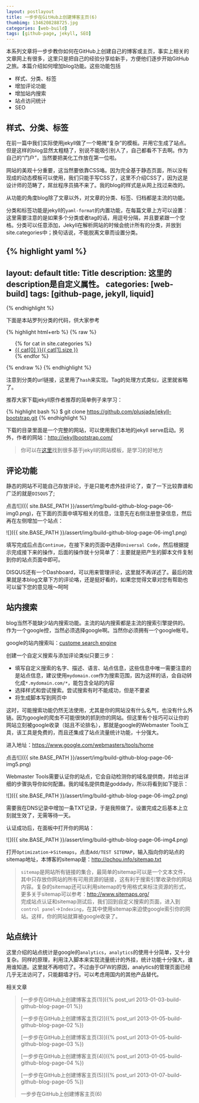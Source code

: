 ```yaml
---
layout: postlayout
title: 一步步在GitHub上创建博客主页(6)
thumbimg: 1346208288725.jpg
categories: [web-build]
tags: [github-page, jekyll, SEO]
---
```


本系列文章将一步步教你如何在GitHub上创建自己的博客或主页，事实上相关的文章网上有很多，这里只是把自己的经验分享给新手，方便他们逐步开始GitHub之旅。本篇介绍如何增加blog功能。这些功能包括

- 样式、分类、标签
- 增加评论功能
- 增加站内搜索
- 站点访问统计
- SEO

## 样式、分类、标签 ##

在前一篇中我们实际使用jekyll做了一个略微“复杂”的模板。并用它生成了站点。但是这样的blog显然太粗糙了，别说不能吸引别人了，自己都看不下去啊。作为自己的“门户”，当然要把美化工作放在第一位啦。

网站的美观十分重要，这当然要依靠CSS咯。因为完全基于静态页面，所以没有现成的动态模板可以使用，我们只能手写CSS了，这里不介绍CSS了，因为这是设计师的范畴了，屌丝程序员搞不来了。我的blog的样式是从网上找过来改的。

从功能的角度blog除了文章以外，对文章的分类、标签、归档都是主流的功能。

分类和标签功能是jekyll的`yaml-format`的内置功能，在每篇文章上方可以设置：这里需要注意的是如果多个分类或者tag的话，用逗号分隔，并且要紧跟一个空格。分类可以任意添加，Jekyll在解析网站的时候会统计所有的分类，并放到site.categories中；换句话说，不能脱离文章而设置分类。

{% highlight yaml %}
---
layout: default
title: Title
description: 这里的description是自定义属性。
categories: [web-build]
tags: [github-page, jekyll, liquid]
---
{% endhighlight %}

下面是本站罗列分类的代码，供大家参考

{% highlight html+erb %}
{% raw %}
<div class='category'>
	<ul>
		{% for cat in site.categories %}
			<li><a href="{{ site.BASE_PATH }}/category.html#{{ cat[0] }}">{{ cat[0] }}<span>{{ cat[1].size }}</span></a></li>
		{% endfor %}
	</ul>
</div>
{% endraw %}
{% endhighlight %}

注意到分类的url链接，这里用了`hash`来实现。Tag的处理方式类似，这里就省略了。

推荐大家下载jekyll原作者推荐的简单例子来学习：

{% highlight bash %}
$ git clone https://github.com/plusjade/jekyll-bootstrap.git
{% endhighlight %}

下载的目录里面是一个完整的网站，可以使用我们本地的jekyll serve启动。另外，作者的网站：<http://jekyllbootstrap.com/>

 > 你可以在[这里](jekyllthemes.org)找到很多基于jekyll的网站模板，是学习的好地方


## 评论功能 ##

静态的网站不可能自己存放评论，于是只能考虑外挂评论了，查了一下比较靠谱和广泛的就是`DISQUS`了;

点击![]({{ site.BASE_PATH }}/assert/img/build-github-blog-page-06-img0.png)，在下面的页面中填写相关的信息，注意先在右侧注册登录信息，然后再在左侧增加一个站点：

![]({{ site.BASE_PATH }}/assert/img/build-github-blog-page-06-img1.png)


填写完成后点击`Continue`，在接下来的页面中选择`Universal Code`，然后根据提示完成接下来的操作，后面的操作就十分简单了：主要就是把产生的脚本文件复制到你的站点页面中即可。

DISQUS还有一个Dashboard，可以用来管理评论，这里就不再详述了。最后的效果就是本blog文章下方的评论咯，还是挺好看的，如果您觉得文章对您有帮助也可以留下您的意见哦～呵呵

 

## 站内搜索 ##

blog当然不能缺少站内搜索功能。主流的站内搜索都是主流的搜索引擎提供的。作为一个google控，当然必须选择google啊。当然你必须拥有一个google帐号。

google的站内搜索叫：[custome search engine](http://www.google.com/cse)

创建一个自定义搜索与添加评论类似只要三步：

- 填写自定义搜索的名字、描述、语言、站点信息，这些信息中唯一需要注意的是站点信息，建议使用`mydomain.com`作为搜索范围，因为这样的话，会自动转化成`*.mydomain.com/*`，能包含全站的内容
- 选择样式和尝试搜索。尝试搜索有时不能成功，但是不要紧
- 将生成脚本写到网页中

这时，可能搜索功能仍然无法使用，尤其是你的网站没有什么名气，也没有什么外链。因为google的爬虫不可能很快的抓到你的网站。但这里有个技巧可以让你的网站立刻被google收录（姑且不论排名），那就是google的Webmaster Tools工具，该工具是免费的，而且还集成了站点流量统计功能，十分强大。

进入地址：<https://www.google.com/webmasters/tools/home>

点击![]({{ site.BASE_PATH }}/assert/img/build-github-blog-page-06-img5.png)


Webmaster Tools需要认证你的站点，它会自动检测你的域名提供商，并给出详细的步骤执导你如何配置。我的域名提供商是goddady，所以将看到如下提示：

![]({{ site.BASE_PATH }}/assert/img/build-github-blog-page-06-img2.png)


需要我在DNS记录中增加一条TXT记录，于是我照做了。设置完成之后基本上立刻就生效了，无需等待一天。

认证成功后，在面板中打开你的网站：

![]({{ site.BASE_PATH }}/assert/img/build-github-blog-page-06-img4.png)

打开`Optimization`->`Sitemaps`，点击`Add/TEST SITEMAP`，输入指向你的站点的sitemap地址，本博客的sitemap是：<http://pchou.info/sitemap.txt>

> `sitemap`是网站所有链接的集合，最简单的sitemap可以是一个文本文件，其中只存放你网站的所有可用资源的链接，这有利于搜索引擎收录你的网站内容。复杂的sitemap还可以利用sitemap的专用格式来标注资源的形式，更多关于sitemap可以参考：<http://www.sitemaps.org/>
\
完成站点认证和sitemap测试后，我们回到自定义搜索的页面，进入到`control panel`->`Indexing`，在其中使用sitemap来迫使google索引你的网站。这样，你的网站就算被google收录了。
 

## 站点统计 ##

这里介绍的站点统计是google的`analytics`，`analytics`的使用十分简单，又十分复杂。同样的原理，利用注入脚本来实现流量统计的外挂，统计功能十分强大，谁用谁知道。这里就不再唠叨了。不过由于GFW的原因，analytics的管理页面已经几乎无法访问了，只能翻墙才行。可以考虑用国内的其他产品替代。


相关文章

> [一步步在GitHub上创建博客主页(1)]({% post_url 2013-01-03-build-github-blog-page-01 %})
>
> [一步步在GitHub上创建博客主页(2)]({% post_url 2013-01-05-build-github-blog-page-02 %})
>
> [一步步在GitHub上创建博客主页(3)]({% post_url 2013-01-05-build-github-blog-page-03 %})
>
> [一步步在GitHub上创建博客主页(4)]({% post_url 2013-01-05-build-github-blog-page-04 %})
>
> [一步步在GitHub上创建博客主页(5)]({% post_url 2013-01-07-build-github-blog-page-05 %})
>
> 一步步在GitHub上创建博客主页(6)
